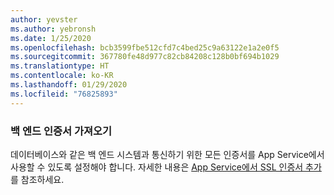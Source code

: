 ```yaml
---
author: yevster
ms.author: yebronsh
ms.date: 1/25/2020
ms.openlocfilehash: bcb3599fbe512cfd7c4bed25c9a63122e1a2e0f5
ms.sourcegitcommit: 367780fe48d977c82cb84208c128b0bf694b1029
ms.translationtype: HT
ms.contentlocale: ko-KR
ms.lasthandoff: 01/29/2020
ms.locfileid: "76825893"
---
```

### <a name="import-backend-certificates"></a>백 엔드 인증서 가져오기

데이터베이스와 같은 백 엔드 시스템과 통신하기 위한 모든 인증서를 App Service에서 사용할 수 있도록 설정해야 합니다. 자세한 내용은 [App Service에서 SSL 인증서 추가](/azure/app-service/configure-ssl-certificate)를 참조하세요.
